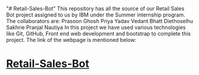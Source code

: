 "# Retail-Sales-Bot" 
 This repository has all the source of our Retail Sales Bot project assigned to us by IBM under the Summer internship program. 
 The collaborators are: 
      Prasoon Ghosh
      Priya Yadav
      Vedant Bhatt
      Diethoselhu Sakhrie
      Pranjal Nautiya
In this project we have used various technologies like Git, GitHub, Front end web development and bootstrap to complete this project. The link of the webpage is mentioned below:

<!Doctype HTML>
<html>
<body>
<h1><a href="https://prasoonghosh.github.io/Retail-Sales-Bot/" target="_blank">Retail-Sales-Bot</a></h1>
</body>
</html>
